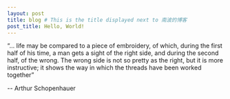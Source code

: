 ```yaml
---
layout: post
title: blog # This is the title displayed next to 南波的博客
post_title: Hello, World!
---
```


 “... life may be compared to a piece of embroidery, of which, during the first half of his time, a man gets a sight of the right side, and during the second half, of the wrong. The wrong side is not so pretty as the right, but it is more instructive; it shows the way in which the threads have been worked together”

-- Arthur Schopenhauer
